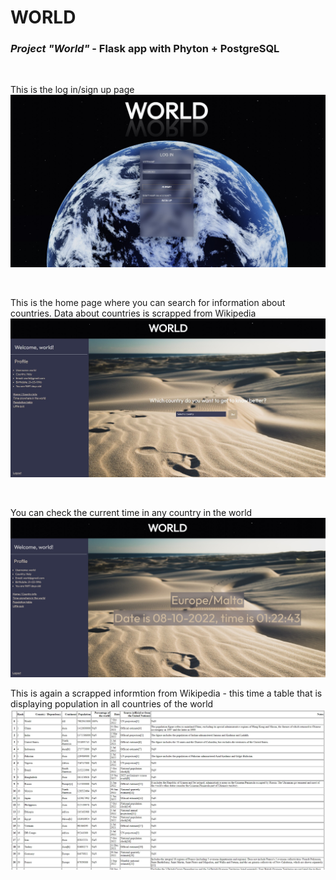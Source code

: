 # WORLD
### *Project "World"* - Flask app with Phyton + PostgreSQL
<br>
<p>
  This is the log in/sign up page
  <img src="static/pics/world-login.jpg" />
</p>
<br>
<p>
  This is the home page where you can search for information about countries. Data about countries is scrapped from Wikipedia
  <img src="static/pics/world-home.jpg" />
</p>
<br>
<p>
  You can check the current time in any country in the world
  <img src="static/pics/world-time.jpg" />
</p>
<p>
  This is again a scrapped informtion from Wikipedia - this time a table that is displaying population in all countries of the world
  <img src="static/pics/world-table.jpg" />
</p>
